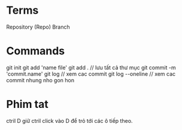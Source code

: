 # Terms 

Repository (Repo)
Branch

# Commands

git init 
git add 'name file'
git add . // lưu tất cả thư mục
git commit -m 'commit.name'
git log // xem cac commit
git log --oneline // xem cac commit nhung nho gon hon 

# Phim tat
ctril D giữ ctril click vào D để trỏ tới các ô tiếp theo.